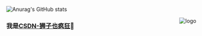 ![Anurag's GitHub stats](https://github-readme-stats.vercel.app/api?username=Jackie_lion&show_icons=true&theme=radical)

<p>
  <img src="https://github-readme-stats.vercel.app/api?username=Jackie_lion&show_icons=true" alt="logo" align="right"
    style="margin-bottom: 20px;"/>
</p>

### 我是<a href="https://lions.blog.csdn.net">CSDN-狮子也疯狂</a>🦁
